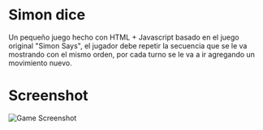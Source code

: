 # Simon dice
  Un pequeño juego hecho con HTML + Javascript basado en el juego original "Simon Says", el jugador debe repetir la secuencia que se le va mostrando 
  con el mismo orden, por cada turno se le va a ir agregando un movimiento nuevo.
  
# Screenshot
![Game Screenshot](https://user-images.githubusercontent.com/108239334/181985936-dc9f701e-b1ca-488f-bde9-bc8a58c27331.png)
